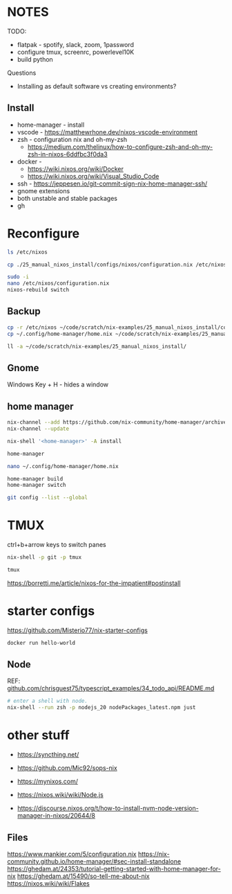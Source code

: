 # NOTES

TODO:

* flatpak - spotify, slack, zoom, 1password
* configure tmux, screenrc, powerlevel10K
* build python

Questions

* Installing as default software vs creating environments?


## Install 

* home-manager - install
* vscode - https://matthewrhone.dev/nixos-vscode-environment
* zsh - configuration nix and oh-my-zsh
	* https://medium.com/thelinux/how-to-configure-zsh-and-oh-my-zsh-in-nixos-6ddfbc3f0da3 
* docker - 
	* https://wiki.nixos.org/wiki/Docker
	* https://wiki.nixos.org/wiki/Visual_Studio_Code
* ssh - https://jeppesen.io/git-commit-sign-nix-home-manager-ssh/
* gnome extensions
* both unstable and stable packages
* gh

# Reconfigure

```sh
ls /etc/nixos

cp ./25_manual_nixos_install/configs/nixos/configuration.nix /etc/nixos/configuration.nix 

sudo -i 
nano /etc/nixos/configuration.nix 
nixos-rebuild switch
```

## Backup

```sh
cp -r /etc/nixos ~/code/scratch/nix-examples/25_manual_nixos_install/configs/nixos
cp ~/.config/home-manager/home.nix ~/code/scratch/nix-examples/25_manual_nixos_install/

ll -a ~/code/scratch/nix-examples/25_manual_nixos_install/
```

## Gnome

Windows Key + H - hides a window  

## home manager

```sh
nix-channel --add https://github.com/nix-community/home-manager/archive/release-23.11.tar.gz home-manager
nix-channel --update

nix-shell '<home-manager>' -A install

home-manager

nano ~/.config/home-manager/home.nix

home-manager build
home-manager switch

git config --list --global
```

# TMUX

ctrl+b+arrow keys to switch panes

```sh
nix-shell -p git -p tmux

tmux 
```

https://borretti.me/article/nixos-for-the-impatient#postinstall

# starter configs


https://github.com/Misterio77/nix-starter-configs

```sh
docker run hello-world
```

## Node

REF: [github.com/chrisguest75/typescript_examples/34_todo_api/README.md](https://github.com/chrisguest75/typescript_examples/blob/master/34_todo_api/README.md)

```sh
# enter a shell with node.
nix-shell --run zsh -p nodejs_20 nodePackages_latest.npm just
```


# other stuff

* https://syncthing.net/
* https://github.com/Mic92/sops-nix
* https://mynixos.com/

* https://nixos.wiki/wiki/Node.js
* https://discourse.nixos.org/t/how-to-install-nvm-node-version-manager-in-nixos/20644/8

## Files


https://www.mankier.com/5/configuration.nix
https://nix-community.github.io/home-manager/#sec-install-standalone
https://ghedam.at/24353/tutorial-getting-started-with-home-manager-for-nix
https://ghedam.at/15490/so-tell-me-about-nix
https://nixos.wiki/wiki/Flakes



